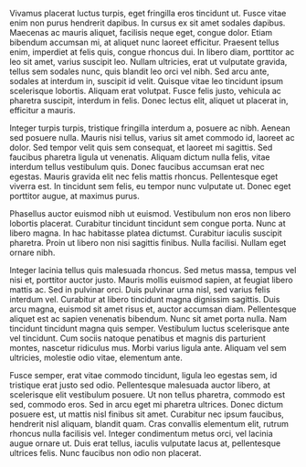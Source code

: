 Vivamus placerat luctus turpis, eget fringilla eros tincidunt ut. Fusce vitae enim non purus hendrerit dapibus. In cursus ex sit amet sodales dapibus. Maecenas ac mauris aliquet, facilisis neque eget, congue dolor. Etiam bibendum accumsan mi, at aliquet nunc laoreet efficitur. Praesent tellus enim, imperdiet at felis quis, congue rhoncus dui. In libero diam, porttitor ac leo sit amet, varius suscipit leo. Nullam ultricies, erat ut vulputate gravida, tellus sem sodales nunc, quis blandit leo orci vel nibh. Sed arcu ante, sodales at interdum in, suscipit id velit. Quisque vitae leo tincidunt ipsum scelerisque lobortis. Aliquam erat volutpat. Fusce felis justo, vehicula ac pharetra suscipit, interdum in felis. Donec lectus elit, aliquet ut placerat in, efficitur a mauris.

Integer turpis turpis, tristique fringilla interdum a, posuere ac nibh. Aenean sed posuere nulla. Mauris nisi tellus, varius sit amet commodo id, laoreet ac dolor. Sed tempor velit quis sem consequat, et laoreet mi sagittis. Sed faucibus pharetra ligula ut venenatis. Aliquam dictum nulla felis, vitae interdum tellus vestibulum quis. Donec faucibus accumsan erat nec egestas. Mauris gravida elit nec felis mattis rhoncus. Pellentesque eget viverra est. In tincidunt sem felis, eu tempor nunc vulputate ut. Donec eget porttitor augue, at maximus purus.

Phasellus auctor euismod nibh ut euismod. Vestibulum non eros non libero lobortis placerat. Curabitur tincidunt tincidunt sem congue porta. Nunc at libero magna. In hac habitasse platea dictumst. Curabitur iaculis suscipit pharetra. Proin ut libero non nisi sagittis finibus. Nulla facilisi. Nullam eget ornare nibh.

Integer lacinia tellus quis malesuada rhoncus. Sed metus massa, tempus vel nisi et, porttitor auctor justo. Mauris mollis euismod sapien, at feugiat libero mattis ac. Sed in pulvinar orci. Duis pulvinar urna nisl, sed varius felis interdum vel. Curabitur at libero tincidunt magna dignissim sagittis. Duis arcu magna, euismod sit amet risus et, auctor accumsan diam. Pellentesque aliquet est ac sapien venenatis bibendum. Nunc sit amet porta nulla. Nam tincidunt tincidunt magna quis semper. Vestibulum luctus scelerisque ante vel tincidunt. Cum sociis natoque penatibus et magnis dis parturient montes, nascetur ridiculus mus. Morbi varius ligula ante. Aliquam vel sem ultricies, molestie odio vitae, elementum ante.

Fusce semper, erat vitae commodo tincidunt, ligula leo egestas sem, id tristique erat justo sed odio. Pellentesque malesuada auctor libero, at scelerisque elit vestibulum posuere. Ut non tellus pharetra, commodo est sed, commodo eros. Sed in arcu eget mi pharetra ultrices. Donec dictum posuere est, ut mattis nisl finibus sit amet. Curabitur nec ipsum faucibus, hendrerit nisl aliquam, blandit quam. Cras convallis elementum elit, rutrum rhoncus nulla facilisis vel. Integer condimentum metus orci, vel lacinia augue ornare ut. Duis erat tellus, iaculis vulputate lacus at, pellentesque ultrices felis. Nunc faucibus non odio non placerat.
